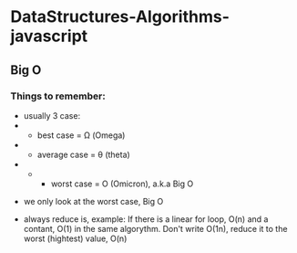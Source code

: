 # DataStructures-Algorithms-javascript

## Big O 

### Things to remember:
- usually 3 case: 
- - best case = Ω (Omega)
- - average case = θ (theta)
- - - worst case = O (Omicron), a.k.a Big O
* we only look at the worst case, Big O

- always reduce is, example:
If there is a linear for loop, O(n) and a contant, O(1) in the same algorythm. Don't write O(1n), reduce it to the worst (hightest) value, O(n)


